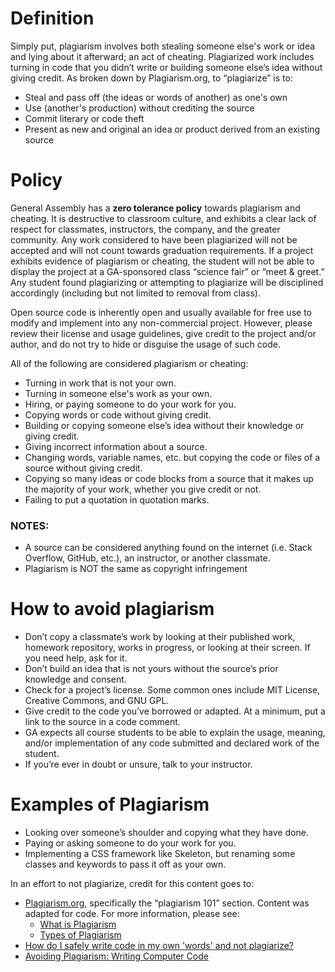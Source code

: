 # Definition
Simply put, plagiarism involves both stealing someone else's work or idea and lying about it afterward; an act of cheating.  Plagiarized work includes turning in code that you didn’t write or building someone else’s idea without giving credit.  As broken down by Plagiarism.org, to “plagiarize” is to:
* Steal and pass off (the ideas or words of another) as one's own
* Use (another's production) without crediting the source
* Commit literary or code theft
* Present as new and original an idea or product derived from an existing source

# Policy
General Assembly has a **zero tolerance policy** towards plagiarism and cheating.  It is destructive to classroom culture, and exhibits a clear lack of respect for classmates, instructors, the company, and the greater community.  Any work considered to have been plagiarized will not be accepted and will not count towards graduation requirements.  If a project exhibits evidence of plagiarism or cheating, the student will not be able to display the project at a GA-sponsored class “science fair” or “meet & greet.”  Any student found plagiarizing or attempting to plagiarize will be disciplined accordingly (including but not limited to removal from class).

Open source code is inherently open and usually available for free use to modify and implement into any non-commercial project.  However, please review their license and usage guidelines, give credit to the project and/or author, and do not try to hide or disguise the usage of such code.

All of the following are considered plagiarism or cheating:
* Turning in work that is not your own.
* Turning in someone else's work as your own.
* Hiring, or paying someone to do your work for you.
* Copying words or code without giving credit.
* Building or copying someone else’s idea without their knowledge or giving credit.
* Giving incorrect information about a source.
* Changing words, variable names, etc. but copying the code or files of a source without giving credit.
* Copying so many ideas or code blocks from a source that it makes up the majority of your work, whether you give credit or not.
* Failing to put a quotation in quotation marks.

### NOTES:
* A source can be considered anything found on the internet (i.e. Stack Overflow, GitHub, etc.), an instructor, or another classmate.
* Plagiarism is NOT the same as copyright infringement

# How to avoid plagiarism
* Don’t copy a classmate’s work by looking at their published work, homework repository, works in progress, or looking at their screen.  If you need help, ask for it.
* Don’t build an idea that is not yours without the source’s prior knowledge and consent.
* Check for a project’s license.  Some common ones include MIT License, Creative Commons, and GNU GPL.
* Give credit to the code you’ve borrowed or adapted.  At a minimum, put a link to the source in a code comment.
* GA expects all course students to be able to explain the usage, meaning, and/or implementation of any code submitted and declared work of the student.
* If you’re ever in doubt or unsure, talk to your instructor.

# Examples of Plagiarism
* Looking over someone’s shoulder and copying what they have done.
* Paying or asking someone to do your work for you.
* Implementing a CSS framework like Skeleton, but renaming some classes and keywords to pass it off as your own.


In an effort to not plagiarize, credit for this content goes to:
* [Plagiarism.org](http://plagiarism.org/), specifically the “plagiarism 101” section.  Content was adapted for code.  For more information, please see:
  * [What is Plagiarism](http://www.plagiarism.org/plagiarism-101/what-is-plagiarism)
  * [Types of Plagiarism](http://www.plagiarism.org/plagiarism-101/types-of-plagiarism)
* [How do I safely write code in my own 'words' and not plagiarize?](http://programmers.stackexchange.com/questions/80167/how-do-i-safely-write-code-in-my-own-words-and-not-plagiarize)
* [Avoiding Plagiarism:  Writing Computer Code](http://www.upenn.edu/academicintegrity/ai_computercode.html)